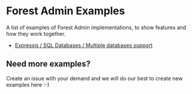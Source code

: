 # Forest Admin Examples
A list of examples of Forest Admin implementations, to show features and how they work together.

- [Expressjs / SQL Databases / Multiple databases support](/ForestAdmin/forest-examples/tree/master/expressjs/sql-database/multiple-databases)

## Need more examples?

Create an issue with your demand and we will do our best to create new examples here :-)